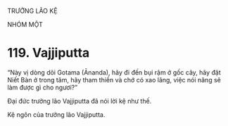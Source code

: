 TRƯỞNG LÃO KỆ

NHÓM MỘT

# 119. Vajjiputta

“Này vị dòng dõi Gotama (Ānanda), hãy đi đến bụi rậm ở gốc cây, hãy đặt Niết Bàn ở trong tâm, hãy tham thiền và chớ có xao lãng, việc nói năng sẽ làm được gì cho ngươi?”

Đại đức trưởng lão Vajjiputta đã nói lời kệ như thế.

Kệ ngôn của trưởng lão Vajjiputta.
